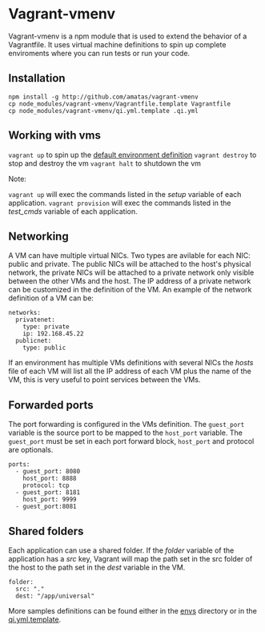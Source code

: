 Vagrant-vmenv
=============

Vagrant-vmenv is a npm module that is used to extend the behavior of a
Vagrantfile. It uses virtual machine definitions to spin up complete 
enviroments where you can run tests or run your code.

Installation
------------

```
npm install -g http://github.com/amatas/vagrant-vmenv
cp node_modules/vagrant-vmenv/Vagrantfile.template Vagrantfile
cp node_modules/vagrant-vmenv/qi.yml.template .qi.yml
```

Working with vms
----------------

`vagrant up` to spin up the [default environment definition](envs/default.json)
`vagrant destroy` to stop and destroy the vm
`vagrant halt` to shutdown the vm

Note:

`vagrant up` will exec the commands listed in the _setup_ variable of each
application.
`vagrant provision` will exec the commands listed in the _test_cmds_ variable of
each application.

Networking
----------

A VM can have multiple virtual NICs. Two types are avilable for each NIC: public
and private. The public NICs will be attached to the host's physical network,
the private NICs will be attached to a private network only visible between the
other VMs and the host. The IP address of a private network can be customized in
the definition of the VM. An example of the network definition of a VM can be:

```
networks:
  privatenet:
    type: private
    ip: 192.168.45.22
  publicnet:
    type: public
```

If an environment has multiple VMs definitions with several NICs the _hosts_
file of each VM will list all the IP address of each VM plus the name of the VM,
this is very useful to point services between the VMs.

Forwarded ports
---------------

The port forwarding is configured in the VMs definition. The `guest_port`
variable is the source port to be mapped to the `host_port` variable. The
`guest_port` must be set in each port forward block, `host_port` and protocol are
optionals.

```
ports:
  - guest_port: 8080
    host_port: 8888 
    protocol: tcp
  - guest_port: 8181
    host_port: 9999  
  - guest_port:8081
```

Shared folders
--------------

Each application can use a shared folder. If the _folder_ variable of the
application has a _src_ key, Vagrant will map the path set in the src folder of
the host to the path set in the _dest_ variable in the VM.

```
folder:
  src: "."
  dest: "/app/universal"
```

More samples definitions can be found either in the [envs](envs) directory or in
the [qi.yml.template](qi.yml.template).

